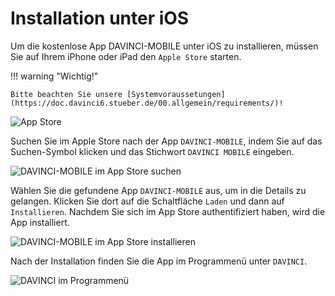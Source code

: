 # Installation unter iOS

Um die kostenlose App DAVINCI-MOBILE unter iOS zu installieren, müssen Sie auf Ihrem iPhone oder iPad den `Apple Store` starten. 

!!! warning "Wichtig!"

    Bitte beachten Sie unsere [Systemvoraussetungen](https://doc.davinci6.stueber.de/00.allgemein/requirements/)!

![App Store](/assets/images/appapplestore1.png)

Suchen Sie im Apple Store nach der App `DAVINCI-MOBILE`, indem Sie auf das Suchen-Symbol klicken und das Stichwort `DAVINCI MOBILE` eingeben.

![DAVINCI-MOBILE im App Store suchen](/assets/images/appapplestore3.png)

Wählen Sie die gefundene App `DAVINCI-MOBILE` aus, um in die Details zu gelangen. Klicken Sie dort auf die Schaltfläche `Laden` und dann auf `Installieren`. Nachdem Sie sich im App Store authentifiziert haben, wird die App installiert.

![DAVINCI-MOBILE im App Store installieren](/assets/images/appapplestore2.png)

Nach der Installation finden Sie die App im Programmenü unter `DAVINCI`. 

![DAVINCI im Programmenü](/assets/images/appappledesktop.png)

